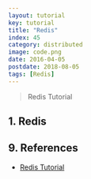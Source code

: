 ```yaml
---
layout: tutorial
key: tutorial
title: "Redis"
index: 45
category: distributed
image: code.png
date: 2016-04-05
postdate: 2018-08-05
tags: [Redis]
---
```


> Redis Tutorial

## 1. Redis


## 9. References
* [Redis Tutorial](https://www.tutorialspoint.com/redis/)
